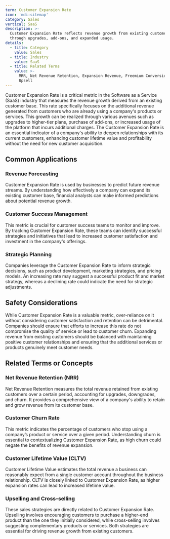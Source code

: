 ```yaml
---
term: Customer Expansion Rate
icon: 'mdi:sitemap'
category: Sales
vertical: SaaS
description: >-
  Customer Expansion Rate reflects revenue growth from existing customers
  through upgrades, add-ons, and expanded usage.
details:
  - title: Category
    value: Sales
  - title: Industry
    value: SaaS
  - title: Related Terms
    value: >-
      MRR, Net Revenue Retention, Expansion Revenue, Freemium Conversion Rate,
      Upsell
---
```

Customer Expansion Rate is a critical metric in the Software as a Service (SaaS) industry that measures the revenue growth derived from an existing customer base. This rate specifically focuses on the additional revenue generated from customers who are already using a company's products or services. This growth can be realized through various avenues such as upgrades to higher-tier plans, purchase of add-ons, or increased usage of the platform that incurs additional charges. The Customer Expansion Rate is an essential indicator of a company's ability to deepen relationships with its current customers, enhancing customer lifetime value and profitability without the need for new customer acquisition.

## Common Applications

### Revenue Forecasting
Customer Expansion Rate is used by businesses to predict future revenue streams. By understanding how effectively a company can expand its existing customer base, financial analysts can make informed predictions about potential revenue growth.

### Customer Success Management
This metric is crucial for customer success teams to monitor and improve. By tracking Customer Expansion Rate, these teams can identify successful strategies and initiatives that lead to increased customer satisfaction and investment in the company's offerings.

### Strategic Planning
Companies leverage the Customer Expansion Rate to inform strategic decisions, such as product development, marketing strategies, and pricing models. An increasing rate may suggest a successful product fit and market strategy, whereas a declining rate could indicate the need for strategic adjustments.

## Safety Considerations

While Customer Expansion Rate is a valuable metric, over-reliance on it without considering customer satisfaction and retention can be detrimental. Companies should ensure that efforts to increase this rate do not compromise the quality of service or lead to customer churn. Expanding revenue from existing customers should be balanced with maintaining positive customer relationships and ensuring that the additional services or products genuinely meet customer needs.

## Related Terms or Concepts

### Net Revenue Retention (NRR)
Net Revenue Retention measures the total revenue retained from existing customers over a certain period, accounting for upgrades, downgrades, and churn. It provides a comprehensive view of a company's ability to retain and grow revenue from its customer base.

### Customer Churn Rate
This metric indicates the percentage of customers who stop using a company’s product or service over a given period. Understanding churn is essential to contextualizing Customer Expansion Rate, as high churn could negate the benefits of revenue expansion.

### Customer Lifetime Value (CLTV)
Customer Lifetime Value estimates the total revenue a business can reasonably expect from a single customer account throughout the business relationship. CLTV is closely linked to Customer Expansion Rate, as higher expansion rates can lead to increased lifetime value.

### Upselling and Cross-selling
These sales strategies are directly related to Customer Expansion Rate. Upselling involves encouraging customers to purchase a higher-end product than the one they initially considered, while cross-selling involves suggesting complementary products or services. Both strategies are essential for driving revenue growth from existing customers.
